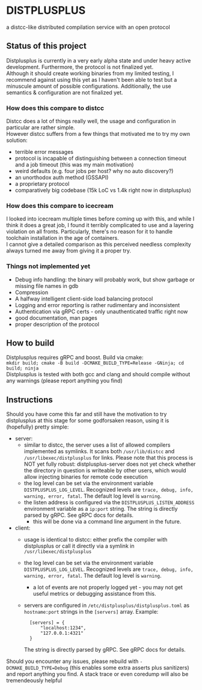 # DISTPLUSPLUS
a distcc-like distributed compilation service with an open protocol

## Status of this project
Distplusplus is currently in a very early alpha state and under heavy active development. Furthermore, the protocol is not finalized yet.  
Although it should create working binaries from my limited testing, I recommend against using this yet as I haven't been able to test but a minuscule amount of possible configurations.
Additionally, the use semantics & configuration are not finalized yet.

### How does this compare to distcc
Distcc does a lot of things really well, the usage and configuration in particular are rather simple.  
However distcc suffers from a few things that motivated me to try my own solution:
- terrible error messages
- protocol is incapable of distinguishing between a connection timeout and a job timeout (this was my main motivation)
- weird defaults (e.g. four jobs per host? why no auto discovery?)
- an unorthodox auth method (GSSAPI)
- a proprietary protocol
- comparatively big codebase (15k LoC vs 1.4k right now in distplusplus)

### How does this compare to icecream
I looked into icecream multiple times before coming up with this, and while I think it does a great job, I found it terribly complicated to use and a layering violation on all fronts. Particularly, there's no reason for it to handle toolchain installation in the age of containers.  
I cannot give a detailed comparison as this perceived needless complexity always turned me away from giving it a proper try.

### Things not implemented yet
- Debug info handling:
	the binary will probably work, but show garbage or missing file names in gdb
- Compression
- A halfway intelligent client-side load balancing protocol
- Logging and error reporting is rather rudimentary and inconsistent
- Authentication via gRPC certs - only unauthenticated traffic right now
- good documentation, man pages
- proper description of the protocol

## How to build
Distplusplus requires gRPC and boost. Build via cmake:  
`mkdir build; cmake -B build -DCMAKE_BUILD_TYPE=Release -GNinja; cd build; ninja`  
Distplusplus is tested with both gcc and clang and should compile without any warnings (please report anything you find)

## Instructions
Should you have come this far and still have the motivation to try distplusplus at this stage for some godforsaken reason, using it is (hopefully) pretty simple:

- server:
	- similar to distcc, the server uses a list of allowed compilers implemented as symlinks. It scans both `/usr/lib/distcc` and `/usr/libexec/distplusplus` for links. Please note that this process is NOT yet fully robust: distplusplus-server does not yet check whether the directory in question is writeable by other users, which would allow injecting binaries for remote code execution
	- the log level can be set via the environment variable `DISTPLUSPLUS_LOG_LEVEL`. Recognized levels are `trace, debug, info, warning, error, fatal`. The default log level is `warning`.
	- the listen address is configured via the `DISTPLUSPLUS_LISTEN_ADDRESS` environment variable as a `ip:port` string.
		The string is directly parsed by gRPC. See gRPC docs for details.
		- this will be done via a command line argument in the future.
- client:
	- usage is identical to distcc: either prefix the compiler with distplusplus or call it directly via a symlink in `/usr/libexec/distplusplus`
	- the log level can be set via the environment variable `DISTPLUSPLUS_LOG_LEVEL`. Recognized levels are `trace, debug, info, warning, error, fatal`. The default log level is `warning`.
		- a lot of events are not properly logged yet - you may not get useful metrics or debugging assistance from this.
	- servers are configured in `/etc/distplusplus/distplusplus.toml` as `hostname:port` strings in the `[servers]` array. Example:

			[servers] = {
				"localhost:1234",
				"127.0.0.1:4321"
			}

		The string is directly parsed by gRPC. See gRPC docs for details.

Should you encounter any issues, please rebuild with `-DCMAKE_BUILD_TYPE=Debug` (this enables some extra asserts plus sanitizers) and report anything you find. A stack trace or even coredump will also be tremendeously helpful
